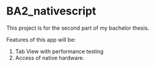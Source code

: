 # BA2_nativescript

This project is for the second part of my bachelor thesis.

Features of this app will be:

1. Tab View with performance testing 
2. Access of native hardware.
